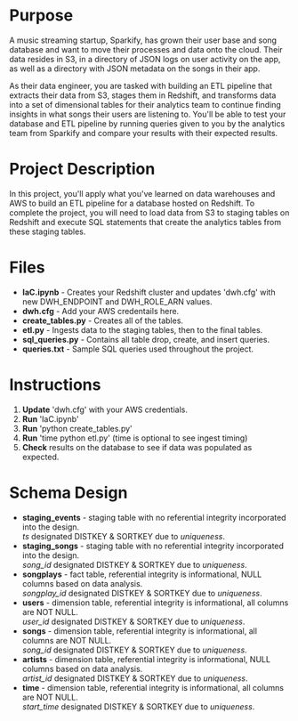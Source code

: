 # Purpose
A music streaming startup, Sparkify, has grown their user base and song database and want to move their processes and data onto the cloud. Their data resides in S3, in a directory of JSON logs on user activity on the app, as well as a directory with JSON metadata on the songs in their app.

As their data engineer, you are tasked with building an ETL pipeline that extracts their data from S3, stages them in Redshift, and transforms data into a set of dimensional tables for their analytics team to continue finding insights in what songs their users are listening to. You'll be able to test your database and ETL pipeline by running queries given to you by the analytics team from Sparkify and compare your results with their expected results.

# Project Description
In this project, you'll apply what you've learned on data warehouses and AWS to build an ETL pipeline for a database hosted on Redshift. To complete the project, you will need to load data from S3 to staging tables on Redshift and execute SQL statements that create the analytics tables from these staging tables.

# Files
* **IaC.ipynb** - Creates your Redshift cluster and updates 'dwh.cfg' with new DWH_ENDPOINT and DWH_ROLE_ARN values.
* **dwh.cfg** - Add your AWS credentails here.
* **create_tables.py** - Creates all of the tables.
* **etl.py** - Ingests data to the staging tables, then to the final tables.
* **sql_queries.py** - Contains all table drop, create, and insert queries.
* **queries.txt** - Sample SQL queries used throughout the project.

# Instructions
1. **Update** 'dwh.cfg' with your AWS credentials.
2. **Run** 'IaC.ipynb'
3. **Run** 'python create_tables.py'
4. **Run** 'time python etl.py' (time is optional to see ingest timing)
5. **Check** results on the database to see if data was populated as expected.

# Schema Design
* **staging_events** - staging table with no referential integrity incorporated into the design.  
*ts* designated DISTKEY & SORTKEY due to *uniqueness*.
* **staging_songs** - staging table with no referential integrity incorporated into the design.  
*song_id* designated DISTKEY & SORTKEY due to *uniqueness*.
* **songplays** - fact table, referential integrity is informational, NULL columns based on data analysis.  
*songplay_id* designated DISTKEY & SORTKEY due to *uniqueness*.
* **users** - dimension table, referential integrity is informational, all columns are NOT NULL.  
*user_id* designated DISTKEY & SORTKEY due to *uniqueness*.
* **songs** - dimension table, referential integrity is informational, all columns are NOT NULL.  
*song_id* designated DISTKEY & SORTKEY due to *uniqueness*.
* **artists** - dimension table, referential integrity is informational, NULL columns based on data analysis.  
*artist_id* designated DISTKEY & SORTKEY due to *uniqueness*.
* **time** - dimension table, referential integrity is informational, all columns are NOT NULL.  
*start_time* designated DISTKEY & SORTKEY due to *uniqueness*.

